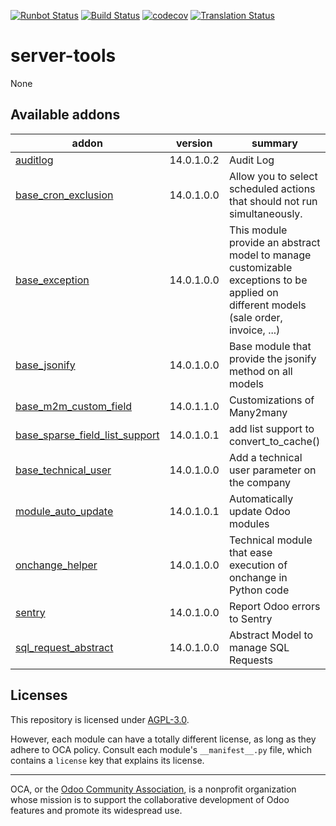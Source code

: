 [![Runbot Status](https://runbot.odoo-community.org/runbot/badge/flat/149/14.0.svg)](https://runbot.odoo-community.org/runbot/repo/github-com-oca-server-tools-149)
[![Build Status](https://travis-ci.com/OCA/server-tools.svg?branch=14.0)](https://travis-ci.com/OCA/server-tools)
[![codecov](https://codecov.io/gh/OCA/server-tools/branch/14.0/graph/badge.svg)](https://codecov.io/gh/OCA/server-tools)
[![Translation Status](https://translation.odoo-community.org/widgets/server-tools-14-0/-/svg-badge.svg)](https://translation.odoo-community.org/engage/server-tools-14-0/?utm_source=widget)

<!-- /!\ do not modify above this line -->

# server-tools

None

<!-- /!\ do not modify below this line -->

<!-- prettier-ignore-start -->

[//]: # (addons)

Available addons
----------------
addon | version | summary
--- | --- | ---
[auditlog](auditlog/) | 14.0.1.0.2 | Audit Log
[base_cron_exclusion](base_cron_exclusion/) | 14.0.1.0.0 | Allow you to select scheduled actions that should not run simultaneously.
[base_exception](base_exception/) | 14.0.1.0.0 | This module provide an abstract model to manage customizable exceptions to be applied on different models (sale order, invoice, ...)
[base_jsonify](base_jsonify/) | 14.0.1.0.0 | Base module that provide the jsonify method on all models
[base_m2m_custom_field](base_m2m_custom_field/) | 14.0.1.1.0 | Customizations of Many2many
[base_sparse_field_list_support](base_sparse_field_list_support/) | 14.0.1.0.1 | add list support to convert_to_cache()
[base_technical_user](base_technical_user/) | 14.0.1.0.0 | Add a technical user parameter on the company
[module_auto_update](module_auto_update/) | 14.0.1.0.1 | Automatically update Odoo modules
[onchange_helper](onchange_helper/) | 14.0.1.0.0 | Technical module that ease execution of onchange in Python code
[sentry](sentry/) | 14.0.1.0.0 | Report Odoo errors to Sentry
[sql_request_abstract](sql_request_abstract/) | 14.0.1.0.0 | Abstract Model to manage SQL Requests

[//]: # (end addons)

<!-- prettier-ignore-end -->

## Licenses

This repository is licensed under [AGPL-3.0](LICENSE).

However, each module can have a totally different license, as long as they adhere to OCA
policy. Consult each module's `__manifest__.py` file, which contains a `license` key
that explains its license.

----

OCA, or the [Odoo Community Association](http://odoo-community.org/), is a nonprofit
organization whose mission is to support the collaborative development of Odoo features
and promote its widespread use.
